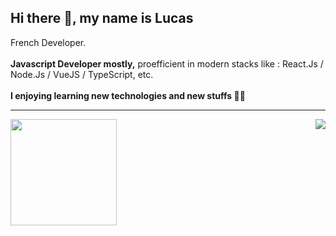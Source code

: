 ## Hi there 👋, my name is Lucas


French Developer.
<br />
<br />
<b>Javascript Developer mostly,</b> proefficient in modern stacks like :  React.Js / Node.Js / VueJS / TypeScript, etc.
<br />
<br />
<b>I enjoying learning new technologies and new stuffs 👨‍💻

---

<div>
  <img height="170" align="left" src="https://github-readme-stats.vercel.app/api?username=Spacelocust&show_icons=true&theme=gotham&show_icons=true&hide_border=true" />
  <img align="right" src="https://github-readme-stats.vercel.app/api/top-langs/?username=Spacelocust&theme=gotham&layout=compact&hide_border=true" />
</div>
